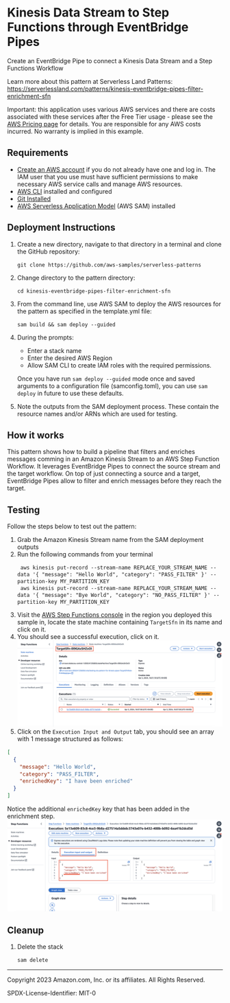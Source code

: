 # Kinesis Data Stream to Step Functions through EventBridge Pipes

Create an EventBridge Pipe to connect a Kinesis Data Stream and a Step Functions Workflow

Learn more about this pattern at Serverless Land Patterns: https://serverlessland.com/patterns/kinesis-eventbridge-pipes-filter-enrichment-sfn

Important: this application uses various AWS services and there are costs associated with these services after the Free Tier usage - please see the [AWS Pricing page](https://aws.amazon.com/pricing/) for details. You are responsible for any AWS costs incurred. No warranty is implied in this example.

## Requirements

* [Create an AWS account](https://portal.aws.amazon.com/gp/aws/developer/registration/index.html) if you do not already have one and log in. The IAM user that you use must have sufficient permissions to make necessary AWS service calls and manage AWS resources.
* [AWS CLI](https://docs.aws.amazon.com/cli/latest/userguide/install-cliv2.html) installed and configured
* [Git Installed](https://git-scm.com/book/en/v2/Getting-Started-Installing-Git)
* [AWS Serverless Application Model](https://docs.aws.amazon.com/serverless-application-model/latest/developerguide/serverless-sam-cli-install.html) (AWS SAM) installed

## Deployment Instructions

1. Create a new directory, navigate to that directory in a terminal and clone the GitHub repository:
    ``` 
    git clone https://github.com/aws-samples/serverless-patterns
    ```
2. Change directory to the pattern directory:
    ```
    cd kinesis-eventbridge-pipes-filter-enrichment-sfn
    ```
3. From the command line, use AWS SAM to deploy the AWS resources for the pattern as specified in the template.yml file:
    ```
    sam build && sam deploy --guided
    ```
4. During the prompts:
    * Enter a stack name
    * Enter the desired AWS Region
    * Allow SAM CLI to create IAM roles with the required permissions.

    Once you have run `sam deploy --guided` mode once and saved arguments to a configuration file (samconfig.toml), you can use `sam deploy` in future to use these defaults.

5. Note the outputs from the SAM deployment process. These contain the resource names and/or ARNs which are used for testing.

## How it works

This pattern shows how to build a pipeline that filters and enriches messages comming in an Amazon Kinesis Stream to an AWS Step Function Workflow. It leverages EventBridge Pipes to connect the source stream and the target workflow. On top of just connecting a source and a target, EventBridge Pipes allow to filter and enrich messages before they reach the target.

## Testing

Follow the steps below to test out the pattern:
1. Grab the Amazon Kinesis Stream name from the SAM deployment outputs
2. Run the following commands from your terminal
   ```curl
    aws kinesis put-record --stream-name REPLACE_YOUR_STREAM_NAME --data '{ "message": "Hello World", "category": "PASS_FILTER" }' --partition-key MY_PARTITION_KEY
    aws kinesis put-record --stream-name REPLACE_YOUR_STREAM_NAME --data '{ "message": "Bye World", "category": "NO_PASS_FILTER" }' --partition-key MY_PARTITION_KEY
   ```
3. Visit the [AWS Step Functions console](https://console.aws.amazon.com/states/home?#/statemachines) in the region you deployed this sample in, locate the state machine containing `TargetSfn` in its name and click on it.
4. You should see a successful execution, click on it.
   ![Step Functions Executions](images/1.png)
5. Click on the `Execution Input and Output` tab, you should see an array with 1 message structured as follows:
  ```json
  [
    {
      "message": "Hello World",
      "category": "PASS_FILTER",
      "enrichedKey": "I have been enriched"
    }
  ]
  ```
  Notice the additional `enrichedKey` key that has been added in the enrichment step.
  ![Step Functions Execution Result](images/2.png)
   

## Cleanup
 
1. Delete the stack
    ```bash
    sam delete
    ```
----
Copyright 2023 Amazon.com, Inc. or its affiliates. All Rights Reserved.

SPDX-License-Identifier: MIT-0